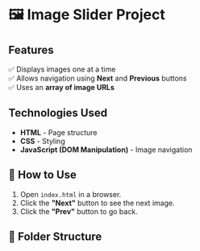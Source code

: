 # 🖼️ Image Slider Project

## Features
✅ Displays images one at a time  
✅ Allows navigation using **Next** and **Previous** buttons  
✅ Uses an **array of image URLs**  

## Technologies Used
- **HTML** - Page structure
- **CSS** - Styling
- **JavaScript (DOM Manipulation)** - Image navigation

## 📌 How to Use
1. Open `index.html` in a browser.
2. Click the **"Next"** button to see the next image.
3. Click the **"Prev"** button to go back.

## 📂 Folder Structure

